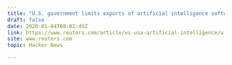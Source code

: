 ```yaml
---
title: "U.S. government limits exports of artificial intelligence software"
draft: false
date: 2020-01-04T08:02:49Z
link: https://www.reuters.com/article/us-usa-artificial-intelligence/u-s-government-limits-exports-of-artificial-intelligence-software-idUSKBN1Z21PT?utm_medium=RSS&utm_source=hune
site: www.reuters.com
topic: Hacker News  

---
```

